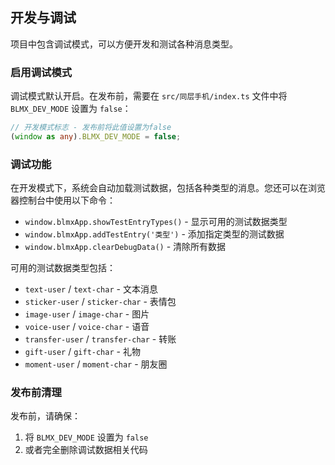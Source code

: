 ## 开发与调试

项目中包含调试模式，可以方便开发和测试各种消息类型。

### 启用调试模式

调试模式默认开启。在发布前，需要在 `src/同层手机/index.ts` 文件中将 `BLMX_DEV_MODE` 设置为 `false`：

```typescript
// 开发模式标志 - 发布前将此值设置为false
(window as any).BLMX_DEV_MODE = false;
```

### 调试功能

在开发模式下，系统会自动加载测试数据，包括各种类型的消息。您还可以在浏览器控制台中使用以下命令：

- `window.blmxApp.showTestEntryTypes()` - 显示可用的测试数据类型
- `window.blmxApp.addTestEntry('类型')` - 添加指定类型的测试数据
- `window.blmxApp.clearDebugData()` - 清除所有数据

可用的测试数据类型包括：
- `text-user` / `text-char` - 文本消息
- `sticker-user` / `sticker-char` - 表情包
- `image-user` / `image-char` - 图片
- `voice-user` / `voice-char` - 语音
- `transfer-user` / `transfer-char` - 转账
- `gift-user` / `gift-char` - 礼物
- `moment-user` / `moment-char` - 朋友圈

### 发布前清理

发布前，请确保：
1. 将 `BLMX_DEV_MODE` 设置为 `false`
2. 或者完全删除调试数据相关代码 